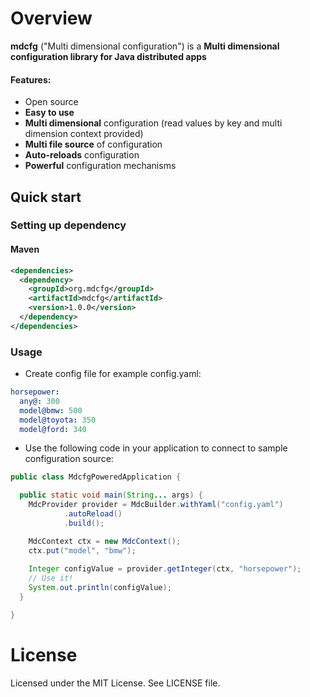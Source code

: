 # Overview

**mdcfg** ("Multi dimensional configuration") is a **Multi dimensional configuration library for Java distributed apps** 

#### Features:
* Open source
* **Easy to use**
* **Multi dimensional** configuration (read values by key and multi dimension context provided)
* **Multi file source** of configuration
* **Auto-reloads** configuration
* **Powerful** configuration mechanisms

## Quick start
### Setting up dependency
#### Maven
```xml
<dependencies>
  <dependency>
    <groupId>org.mdcfg</groupId>
    <artifactId>mdcfg</artifactId>
    <version>1.0.0</version>
  </dependency>
</dependencies>
```

### Usage
* Create config file for example config.yaml:
```yaml
horsepower:
  any@: 300
  model@bmw: 500
  model@toyota: 350
  model@ford: 340
```

* Use the following code in your application to connect to sample configuration source:
```java
public class MdcfgPoweredApplication {

  public static void main(String... args) {
    MdcProvider provider = MdcBuilder.withYaml("config.yaml")
            .autoReload()
            .build();

    MdcContext ctx = new MdcContext();
    ctx.put("model", "bmw");
    
    Integer configValue = provider.getInteger(ctx, "horsepower");
    // Use it!
    System.out.println(configValue);
  }

}
```

# License
Licensed under the MIT License. See LICENSE file.